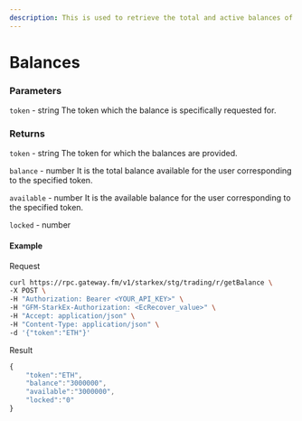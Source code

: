 ```yaml
---
description: This is used to retrieve the total and active balances of a user per token. Active balance is the balance that is currently available. Total balance (specified as balance) is the sum of all the balances including those locked for trading.---
---
```

# Balances

### **Parameters**

`token` - string
The token which the balance is specifically requested for.

### **Returns**
`token` - string
The token for which the balances are provided.

`balance` - number
It is the total balance available for the user corresponding to the specified token.

`available` - number
It is the available balance for the user corresponding to the specified token.

`locked` - number

#### **Example**

Request

```bash
curl https://rpc.gateway.fm/v1/starkex/stg/trading/r/getBalance \
-X POST \
-H "Authorization: Bearer <YOUR_API_KEY>" \
-H "GFM-StarkEx-Authorization: <EcRecover_value>" \
-H "Accept: application/json" \
-H "Content-Type: application/json" \  
-d '{"token":"ETH"}'
```


Result

```javascript
{
    "token":"ETH",
    "balance":"3000000",
    "available":"3000000",
    "locked":"0"
}
```